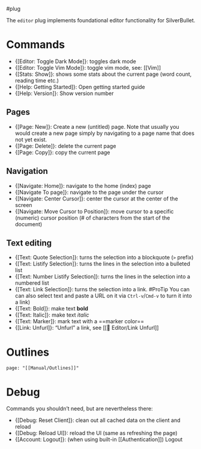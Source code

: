 #plug

The `editor` plug implements foundational editor functionality for SilverBullet.

# Commands

* {[Editor: Toggle Dark Mode]}: toggles dark mode
* {[Editor: Toggle Vim Mode]}: toggle vim mode, see: [[Vim]]
* {[Stats: Show]}: shows some stats about the current page (word count, reading time etc.)
* {[Help: Getting Started]}: Open getting started guide
* {[Help: Version]}: Show version number

## Pages
* {[Page: New]}: Create a new (untitled) page. Note that usually you would create a new page simply by navigating to a page name that does not yet exist.
* {[Page: Delete]}: delete the current page
* {[Page: Copy]}: copy the current page

## Navigation
* {[Navigate: Home]}: navigate to the home (index) page
* {[Navigate To page]}: navigate to the page under the cursor
* {[Navigate: Center Cursor]}: center the cursor at the center of the screen
* {[Navigate: Move Cursor to Position]}: move cursor to a specific (numeric) cursor position (# of characters from the start of the document)

## Text editing
* {[Text: Quote Selection]}: turns the selection into a blockquote (`>` prefix)
* {[Text: Listify Selection]}: turns the lines in the selection into a bulleted list
* {[Text: Number Listify Selection]}: turns the lines in the selection into a numbered list
* {[Text: Link Selection]}: turns the selection into a link.
  #ProTip You can can also select text and paste a URL on it via `Ctrl-v`/`Cmd-v` to turn it into a link)
* {[Text: Bold]}: make text **bold**
* {[Text: Italic]}: make text _italic_
* {[Text: Marker]}: mark text with a ==marker color==
* {[Link: Unfurl]}: “Unfurl” a link, see [[🔌 Editor/Link Unfurl]]

# Outlines
```template
page: "[[Manual/Outlines]]"
```
# Debug
Commands you shouldn’t need, but are nevertheless there:

* {[Debug: Reset Client]}: clean out all cached data on the client and reload
* {[Debug: Reload UI]}: reload the UI (same as refreshing the page)
* {[Account: Logout]}: (when using built-in [[Authentication]]) Logout

